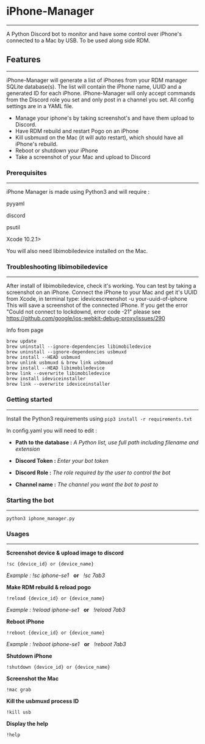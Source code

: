 # iPhone-Manager
---
A Python Discord bot to monitor and have some control over iPhone's connected to a Mac by USB.
To be used along side RDM. 


## Features
---
iPhone-Manager will generate a list of iPhones from your RDM manager SQLite database(s).
The list will contain the iPhone name, UUID and a generated ID for each iPhone.
iPhone-Manager will only accept commands from the Discord role you set and only post in a channel you set.
All config settings are in a YAML file.

+ Manage your iphone's by taking screenshot's and have them upload to Discord.
+ Have RDM rebuild and restart Pogo on an iPhone
+ Kill usbmuxd on the Mac (it will auto restart), which should have all iPhone's rebuild.
+ Reboot or shutdown your iPhone
+ Take a screenshot of your Mac and upload to Discord


### Prerequisites
---
iPhone Manager is made using Python3 and will require :

pyyaml

discord

psutil

Xcode 10.2.1>

You will also need libimobiledevice installed on the Mac.


### Troubleshooting libimobiledevice
---
After install of libimobiledevice, check it's working. You can test by taking a screenshot on an iPhone. Connect the iPhone to your Mac and get it's UUID from Xcode, in terminal type:
idevicescreenshot -u your-uuid-of-iphone  This will save a screenshot of the connected iPhone. If you get the error "Could not connect to lockdownd, error code -21" 
please see https://github.com/google/ios-webkit-debug-proxy/issues/290

Info from page
    
    brew update
    brew uninstall --ignore-dependencies libimobiledevice
    brew uninstall --ignore-dependencies usbmuxd
    brew install --HEAD usbmuxd
    brew unlink usbmuxd & brew link usbmuxd
    brew install --HEAD libimobiledevice
    brew link --overwrite libimobiledevice
    brew install ideviceinstaller
    brew link --overwrite ideviceinstaller


### Getting started
---
Install the Python3 requirements using 
`pip3 install -r requirements.txt`

In config.yaml you will need to edit :

* **Path to the database :** 
*A Python list, use full path including filename and extension*

* **Discord Token :**
*Enter your bot token*

* **Discord Role :**
*The role required by the user to control the bot*

* **Channel name :**
*The channel you want the bot to post to*


### Starting the bot
---

`python3 iphone_manager.py`


### Usages 
---
**Screenshot device & upload image to discord**

`!sc {device_id} or {device_name}`

*Example : !sc iphone-se1*  &nbsp; **or** &nbsp; *!sc 7ab3*

**Make RDM rebuild & reload pogo**

`!reload {device_id} or {device_name}`

*Example : !reload iphone-se1* &nbsp;  **or**  &nbsp; *!reload 7ab3*

**Reboot iPhone**

`!reboot {device_id} or {device_name}`

*Example : !reboot iphone-se1* &nbsp;  **or** &nbsp;  *!reboot 7ab3*

**Shutdown iPhone**

`!shutdown {device_id} or {device_name}`

**Screenshot the Mac**

`!mac grab`

**Kill the usbmuxd process ID**

`!kill usb`

**Display the help**

`!help`
